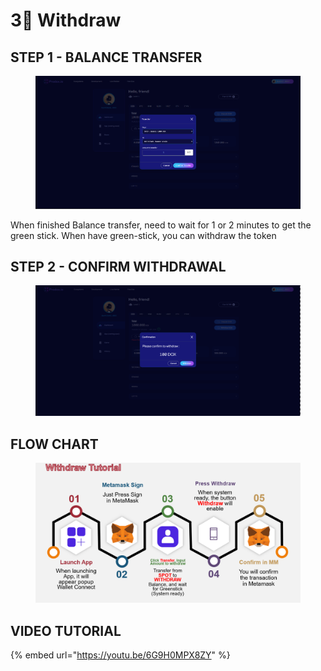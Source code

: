 # 3⃣ Withdraw

## STEP 1 - BALANCE TRANSFER

<figure><img src="../.gitbook/assets/image (22).png" alt=""><figcaption></figcaption></figure>

When finished Balance transfer, need to wait for 1 or 2 minutes to get the green stick. When have green-stick, you can withdraw the token

## STEP 2 - CONFIRM WITHDRAWAL

<figure><img src="../.gitbook/assets/image (4) (1).png" alt=""><figcaption></figcaption></figure>



## FLOW CHART

<figure><img src="../.gitbook/assets/image (13).png" alt=""><figcaption></figcaption></figure>

## VIDEO TUTORIAL

{% embed url="https://youtu.be/6G9H0MPX8ZY" %}

